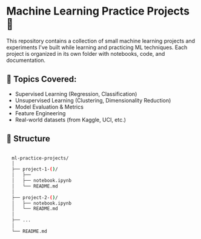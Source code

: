 # Machine Learning Practice Projects 🚀

This repository contains a collection of small machine learning projects and experiments I've built while learning and practicing ML techniques. Each project is organized in its own folder with notebooks, code, and documentation.

## 🧠 Topics Covered:
- Supervised Learning (Regression, Classification)
- Unsupervised Learning (Clustering, Dimensionality Reduction)
- Model Evaluation & Metrics
- Feature Engineering
- Real-world datasets (from Kaggle, UCI, etc.)

## 📁 Structure
```bash

  ml-practice-projects/
  │
  ├── project-1-()/
  │   ├── 
  │   ├── notebook.ipynb
  │   └── README.md
  │
  ├── project-2-()/
  │   ├── notebook.ipynb
  │   └── README.md
  │
  ├── ...
  │
  └── README.md
```
